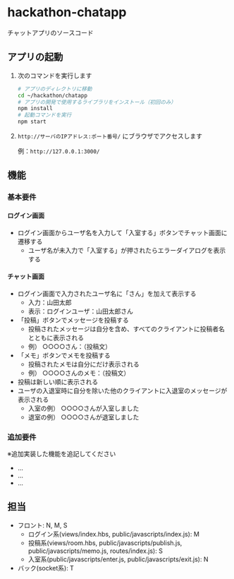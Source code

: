 hackathon-chatapp
====

チャットアプリのソースコード

## アプリの起動

1. 次のコマンドを実行します

    ```bash
    # アプリのディレクトリに移動
    cd ~/hackathon/chatapp
    # アプリの開発で使用するライブラリをインストール（初回のみ）
    npm install
    # 起動コマンドを実行
    npm start
    ```

2. `http://サーバのIPアドレス:ポート番号/` にブラウザでアクセスします

    例：`http://127.0.0.1:3000/`

## 機能

### 基本要件

#### ログイン画面

* ログイン画面からユーザ名を入力して「入室する」ボタンでチャット画面に遷移する
    * ユーザ名が未入力で「入室する」が押されたらエラーダイアログを表示する

#### チャット画面

* ログイン画面で入力されたユーザ名に「さん」を加えて表示する
    * 入力：山田太郎
    * 表示：ログインユーザ：山田太郎さん
* 「投稿」ボタンでメッセージを投稿する
    * 投稿されたメッセージは自分を含め、すべてのクライアントに投稿者名とともに表示される
    * 例） ○○○○さん：（投稿文）
* 「メモ」ボタンでメモを投稿する
    * 投稿されたメモは自分にだけ表示される
    * 例） ○○○○さんのメモ：（投稿文）
* 投稿は新しい順に表示される
* ユーザの入退室時に自分を除いた他のクライアントに入退室のメッセージが表示される
    * 入室の例） ○○○○さんが入室しました
    * 退室の例） ○○○○さんが退室しました

### 追加要件

※追加実装した機能を追記してください

* ...
* ...
* ...

## 担当

* フロント: N, M, S
    * ログイン系(views/index.hbs, public/javascripts/index.js): M
    * 投稿系(views/room.hbs, public/javascripts/publish.js, public/javascripts/memo.js, routes/index.js): S
    * 入室系(public/javascripts/enter.js, public/javascripts/exit.js): N
* バック(socket系): T
